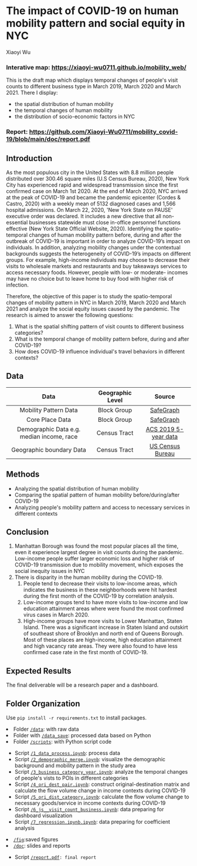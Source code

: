 # The impact of COVID-19 on human mobility pattern and social equity in NYC
Xiaoyi Wu

### Interative map: https://xiaoyi-wu0711.github.io/mobility_web/
This is the draft map which displays temporal changes of people's visit counts to different business type in March 2019, March 2020 and March 2021. 
There I display: 
- the spatial distribution of human mobility
- the temporal changes of human mobility 
- the distribution of socio-economic factors in NYC

### Report: https://github.com/Xiaoyi-Wu0711/mobility_covid-19/blob/main/doc/report.pdf


## Introduction
As the most populous city in the United States with 8.8 million people distributed over 300.46 square miles (U.S Census Bureau, 2020), New York City has experienced rapid and widespread transmission since the first confirmed case on March 1st 2020. At the end of March 2020, NYC arrived at the peak of COVID-19 and became the pandemic epicenter (Cordes \& Castro, 2020) with a weekly mean of 5132 diagnosed cases and 1,566 hospital admissions. On March 22, 2020, 'New York State on PAUSE' executive order was declared. It includes a new directive that all non-essential businesses statewide must close in-office personnel functions effective (New York State Official Website, 2020). Identifying the spatio-temporal changes of human mobility pattern before, during and after the outbreak of COVID-19 is important in order to analyze COVID-19’s impact on individuals. In addition, analyzing mobility changes under the contextual backgrounds suggests the heterogeneity of COVID-19’s impacts on different groups. 
For example, high-income individuals may choose to decrease their visits to wholesale markets and restaurants and buy takeaways services to access necessary foods. 
However, people with low- or moderate- incomes may have no choice but to leave home to buy food with higher risk of infection.

Therefore, the objective of this paper is to study the spatio-temporal changes of mobility pattern in NYC in March 2019, March 2020 and March 2021 and analyze the social equity issues caused by the pandemic. The research is aimed to answer the following questions: 
1. What is the spatial shifting pattern of visit counts to different business categories? 
2. What is the temporal change of mobility pattern before, during and after COVID-19?
3. How does COVID-19 influence individual's travel behaviors in different contexts?

## Data

|     Data     | Geographic Level |           Source            | 
| :------------: | :------------------------: | :------------------------: | 
|    Mobility Pattern Data   | Block Group  |    [SafeGraph](https://www.safegraph.com/)    | 
| Core Place Data | Block Group  |     [SafeGraph](https://www.safegraph.com/)             | 
| Demographic Data e.g. median income, race | Census Tract |     [ACS 2019 5-year data](https://www.census.gov/data/developers/data-sets/acs-5year.html)       |
| Geographic boundary Data | Census Tract |   [US Census Bureau](https://www1.nyc.gov/site/planning/data-maps/open-data/census-download-metadata.page)       |  


## Methods
- Analyzing the spatial distribution of human mobility 
- Comparing the spatial pattern of human mobility before/during/after COVID-19
- Analyzing people's mobility pattern and access to necessary services in different contexts
## Conclusion

1. Manhattan Borough was found the most popular places all the time, even it experience largest
degree in visit counts during the pandemic. Low-income people suffer larger economic loss and higher risk of
COVID-19 transmission due to mobility movement, which exposes the social inequity issues in NYC
2. There is disparity in the human mobility during the COVID-19. 
   1. People tend
   to decrease their visits to low-income areas, which indicates the business in these neighborhoods were
   hit hardest during the first month of the COVID-19 by correlation analysis. 
   2. Low-income groups tend to have more visits to low-income and low education attainment
   areas where were found the most confirmed virus cases in March 2020. 
   3. High-income groups have more visits to Lower Manhattan, Staten Island. There was a significant
increase in Staten Island and outskirt of southeast shore of Brooklyn and north end of Queens Borough.
Most of these places are high-income, high education attainment and high vacancy rate areas. They
were also found to have less confirmed case rate in the first month of COVID-19.

## Expected Results  
 The final deliverable will be a research paper and a dashboard.
 
## Folder Organization
Use `pip install -r requirements.txt` to install packages.
<li>Folder <a href="https://github.com/CPLN-680-Spring-2022/XiaoyiWu-Mobility/tree/main/data"><code>/data</code></a>: with raw data</li>
<li>Folder with <a href="https://github.com/CPLN-680-Spring-2022/XiaoyiWu-Mobility/tree/main/data_save"><code>/data_save</code></a>: processed data based on Python</li>
<li>Folder <a href="https://github.com/CPLN-680-Spring-2022/XiaoyiWu-Mobility/tree/main/scripts"><code>/scripts</code></a>: with Python script code</li>
<ul>
        <li>Script <a href="https://github.com/CPLN-680-Spring-2022/XiaoyiWu-Mobility/blob/main/scripts/1_data_process.ipynb"><code>/1_data_process.ipynb</code></a>: process data</li>
        <li>Script <a href="https://github.com/CPLN-680-Spring-2022/XiaoyiWu-Mobility/blob/main/scripts/2_demographic_merge.ipynb"><code>/2_demographic_merge.ipynb</code></a>: visualize the demographic background and mobility pattern in the study area</li>
        <li>Script <a href="https://github.com/CPLN-680-Spring-2022/XiaoyiWu-Mobility/blob/main/scripts/3_business_category_year.ipynb"><code>/3_business_category_year.ipynb</code></a>: analyze the temporal changes of people's vists to POIs in different categories </li>
        <li>Script <a href="https://github.com/Xiaoyi-Wu0711/mobility_covid-19/blob/main/scripts/4_ori_dest_pair.ipynb"><code>/4_ori_dest_pair.ipynb</code></a>: construct original-destination matrix and calculate the flow volume change in income contexts during COVID-19</li>
        <li>Script <a href="https://github.com/Xiaoyi-Wu0711/mobility_covid-19/blob/main/scripts/5_ori_dist_category.ipynb"><code>/5_ori_dist_category.ipynb</code></a>: calculate the flow volume change to necessary goods/service in income contexts during COVID-19</li>
        <li>Script <a href="https://github.com/Xiaoyi-Wu0711/mobility_covid-19/blob/main/scripts/6_js__visit_count_business.ipynb"><code>/6_js__visit_count_business.ipynb</code></a>: data preparing for dashboard visualization</li>
        <li>Script <a href="https://github.com/Xiaoyi-Wu0711/mobility_covid-19/blob/main/scripts/7_regression.ipynb"><code>/7_regression.ipynb.ipynb</code></a>: data preparing for coefficient analysis</li>
</ul>
<li><a href="https://github.com/Xiaoyi-Wu0711/mobility_covid-19/blob/main/fig/"><code>/fig</code></a>:saved figures</li>
<li><a href="https://github.com/Xiaoyi-Wu0711/mobility_covid-19/blob/main/doc/"><code>/doc</code></a>: slides and reports</li>
<ul>
    <li>Script <a href="https://github.com/Xiaoyi-Wu0711/mobility_covid-19/blob/main/doc/report.pdf"><code>/report.pdf</a>: final report</li>

</ul>
</p>

